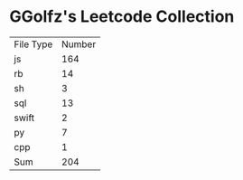 # GGolfz's Leetcode Collection

<table><tr><td>File Type</td><td>Number</td></tr><tr><td>js</td><td>164</td></tr><tr><td>rb</td><td>14</td></tr><tr><td>sh</td><td>3</td></tr><tr><td>sql</td><td>13</td></tr><tr><td>swift</td><td>2</td></tr><tr><td>py</td><td>7</td></tr><tr><td>cpp</td><td>1</td></tr><tr><td>Sum</td><td>204</td></tr></table>